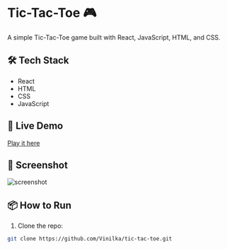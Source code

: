 # Tic-Tac-Toe 🎮

A simple Tic-Tac-Toe game built with React, JavaScript, HTML, and CSS.

## 🛠 Tech Stack

- React
- HTML
- CSS
- JavaScript

## 🚀 Live Demo

[Play it here](https://vinilka.github.io/tic-tac-toe)

## 📸 Screenshot

![screenshot](./screenshot.png)

## 📦 How to Run

1. Clone the repo:

```bash
git clone https://github.com/Vinilka/tic-tac-toe.git
```
